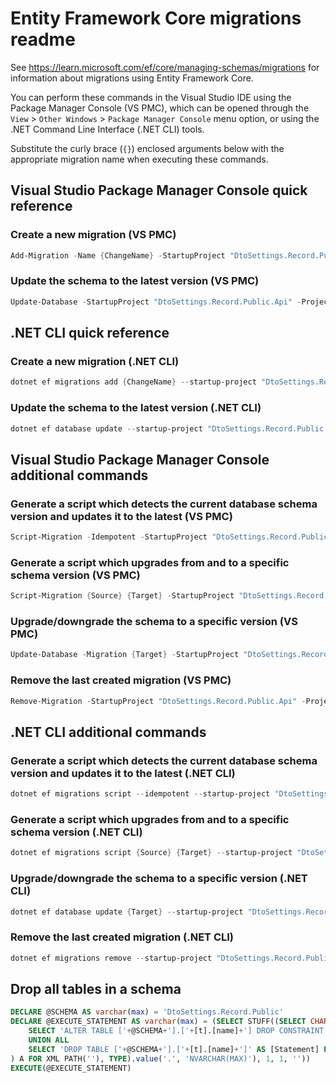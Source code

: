 # Entity Framework Core migrations readme

See <https://learn.microsoft.com/ef/core/managing-schemas/migrations> for information about migrations
using Entity Framework Core.

You can perform these commands in the Visual Studio IDE using the Package Manager Console (VS PMC), which can
be opened through the `View` > `Other Windows` > `Package Manager Console` menu option, or using the .NET
Command Line Interface (.NET CLI) tools.

Substitute the curly brace (`{}`) enclosed arguments below with the appropriate migration name when
executing these commands.

## Visual Studio Package Manager Console quick reference

### Create a new migration (VS PMC)

```powershell
Add-Migration -Name {ChangeName} -StartupProject "DtoSettings.Record.Public.Api" -Project "DtoSettings.Record.Public.Infrastructure"
```

### Update the schema to the latest version (VS PMC)

```powershell
Update-Database -StartupProject "DtoSettings.Record.Public.Api" -Project "DtoSettings.Record.Public.Infrastructure"
```

## .NET CLI quick reference

### Create a new migration (.NET CLI)

```powershell
dotnet ef migrations add {ChangeName} --startup-project "DtoSettings.Record.Public.Api" --project "DtoSettings.Record.Public.Infrastructure"
```

### Update the schema to the latest version (.NET CLI)

```powershell
dotnet ef database update --startup-project "DtoSettings.Record.Public.Api" --project "DtoSettings.Record.Public.Infrastructure"
```

## Visual Studio Package Manager Console additional commands

### Generate a script which detects the current database schema version and updates it to the latest (VS PMC)

```powershell
Script-Migration -Idempotent -StartupProject "DtoSettings.Record.Public.Api" -Project "DtoSettings.Record.Public.Infrastructure"
```

### Generate a script which upgrades from and to a specific schema version (VS PMC)

```powershell
Script-Migration {Source} {Target} -StartupProject "DtoSettings.Record.Public.Api" -Project "DtoSettings.Record.Public.Infrastructure"
```

### Upgrade/downgrade the schema to a specific version (VS PMC)

```powershell
Update-Database -Migration {Target} -StartupProject "DtoSettings.Record.Public.Api" -Project "DtoSettings.Record.Public.Infrastructure"
```

### Remove the last created migration (VS PMC)

```powershell
Remove-Migration -StartupProject "DtoSettings.Record.Public.Api" -Project "DtoSettings.Record.Public.Infrastructure"
```

## .NET CLI additional commands

### Generate a script which detects the current database schema version and updates it to the latest (.NET CLI)

```powershell
dotnet ef migrations script --idempotent --startup-project "DtoSettings.Record.Public.Api" --project "DtoSettings.Record.Public.Infrastructure"
```

### Generate a script which upgrades from and to a specific schema version (.NET CLI)

```powershell
dotnet ef migrations script {Source} {Target} --startup-project "DtoSettings.Record.Public.Api" --project "DtoSettings.Record.Public.Infrastructure"
```

### Upgrade/downgrade the schema to a specific version (.NET CLI)

```powershell
dotnet ef database update {Target} --startup-project "DtoSettings.Record.Public.Api" --project "DtoSettings.Record.Public.Infrastructure"
```

### Remove the last created migration (.NET CLI)

```powershell
dotnet ef migrations remove --startup-project "DtoSettings.Record.Public.Api" --project "DtoSettings.Record.Public.Infrastructure"
```

## Drop all tables in a schema

```sql
DECLARE @SCHEMA AS varchar(max) = 'DtoSettings.Record.Public'
DECLARE @EXECUTE_STATEMENT AS varchar(max) = (SELECT STUFF((SELECT CHAR(13) + CHAR(10) + [Statement] FROM (
    SELECT 'ALTER TABLE ['+@SCHEMA+'].['+[t].[name]+'] DROP CONSTRAINT ['+[fk].[name]+']' AS [Statement] FROM [sys].[foreign_keys] AS [fk] INNER JOIN [sys].[tables] AS [t] ON [t].[object_id] = [fk].[parent_object_id] INNER JOIN [sys].[schemas] AS [s] ON [s].[schema_id] = [t].[schema_id] WHERE [s].[name] = @SCHEMA
    UNION ALL
    SELECT 'DROP TABLE ['+@SCHEMA+'].['+[t].[name]+']' AS [Statement] FROM [sys].[tables] AS [t] INNER JOIN [sys].[schemas] AS [s] ON [s].[schema_id] = [t].[schema_id] WHERE [s].[name] = @SCHEMA
) A FOR XML PATH(''), TYPE).value('.', 'NVARCHAR(MAX)'), 1, 1, ''))
EXECUTE(@EXECUTE_STATEMENT)
```
